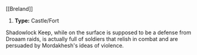 [[Breland]]
1. **Type:** Castle/Fort

Shadowlock Keep, while on the surface is supposed to be a defense from Droaam raids, is actually full of soldiers that relish in combat and are persuaded by Mordakhesh's ideas of violence.